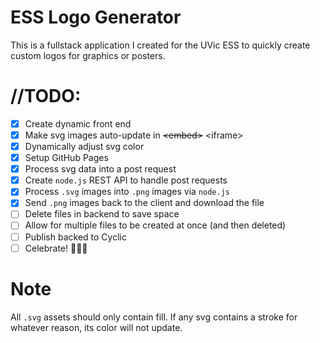# ESS Logo Generator

This is a fullstack application I created for the UVic ESS to quickly create custom logos for graphics or posters.

# //TODO:
- [x] Create dynamic front end
- [x] Make svg images auto-update in ~~\<embed>~~ \<iframe>
- [x] Dynamically adjust svg color
- [x] Setup GitHub Pages
- [x] Process svg data into a post request
- [x] Create `node.js` REST API to handle post requests
- [x] Process `.svg` images into `.png` images via `node.js`
- [x] Send `.png` images back to the client and download the file
- [ ] Delete files in backend to save space
- [ ] Allow for multiple files to be created at once (and then deleted)
- [ ] Publish backed to Cyclic
- [ ] Celebrate! 🎉🍾🥳

# Note

All `.svg` assets should only contain fill. If any svg contains a stroke for whatever reason, its color will not update.